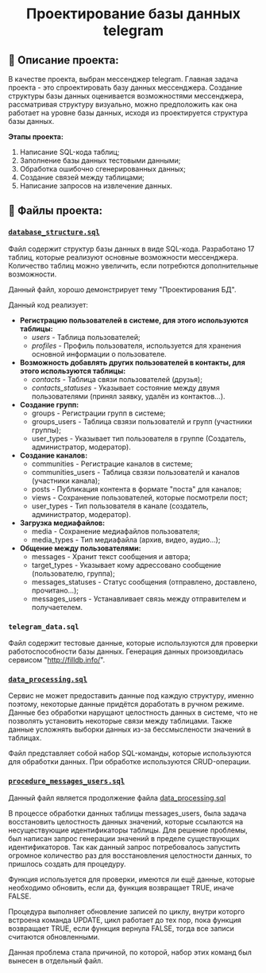 <h1 align="center">Проектирование базы данных telegram</h1>

## :milky_way: Описание проекта:

В качестве проекта, выбран мессенджер telegram. Главная задача проекта - это спроектировать 
базу данных мессенджера. Создание структуры базы данных оценивается возможностями мессенджера, 
рассматривая структуру визуально, можно предположить как она работает на уровне базы данных,
исходя из проектируется структура базы данных.

**Этапы  проекта:**
1. Написание SQL-кода таблиц;
2. Заполнение базы данных тестовыми данными;
3. Обработка ошибочно сгенерированных данных;
4. Создание связей между таблицами;
5. Написание запросов на извлечение данных.

## :file_folder: Файлы проекта:

### [`database_structure.sql`](https://github.com/finloukuritsun2090/Projects-for-Resume/blob/master/database-design/database_structure.sql) 

Файл содержит структур базы данных в виде SQL-кода. Разработано 17 таблиц, которые реализуют основные возможности
мессенджера. Количество таблиц можно увеличить, если потребются дополнительные возможности.

Данный файл, хорошо демонстрирует тему "Проектирования БД".

Данный код реализует:
 * __Регистрацию пользователей в системе, для этого используются таблицы:__
   * <i>users</i> - Таблица пользователей;
   * <i>profiles</i> - Профиль пользователя, используется для хранения основной информации о пользователе.
 * __Возможность добавлять других пользователей в контакты, для этого используются таблицы:__
   * <i>contacts</i> - Таблица связи пользователей (друзья);
   * <i>contacts_statuses</i> - Указывает состояние между двумя пользователями 
   (принял заявку, удалён из контактов...).
 * __Создание групп:__
   * groups - Регистрации групп в системе;
   * groups_users - Таблица свзязи пользователй и групп (участники группы);
   * user_types - Указывает тип пользователя в группе (Создатель, администратор, модератор).
 * __Создание каналов:__
   * communities - Регистрацие каналов в системе;
   * communities_users - Таблица свзязи пользователй и каналов (участники канала);
   * posts - Публикация контента в формате "поста" для каналов;
   * views - Сохранение пользователей, которые посмотрели пост;
   * user_types - Тип пользователя в канале (создатель, администратор, модератор).
 * __Загрузка медиафайлов:__
   * media - Сохранение медиафайлов пользователя;
   * media_types - Тип медиафайла (архив, видео, аудио...);
 * __Общение между пользователями:__
   * messages - Хранит текст сообщения и автора;
   * target_types - Указывает кому адрессовано сообщение (пользователю, группа);
   * messages_statuses - Статус сообщения (отправлено, доставлено, прочитано...);
   * messages_users - Устанавливает связь между отправителем и получаетелем.
 
### `telegram_data.sql`

Файл содержит тестовые данные, которые испольлзуются для проверки работоспособности базы данных.
Генерация данных произовдилась сервисом "http://filldb.info/". 

### [`data_processing.sql`](https://github.com/finloukuritsun2090/Projects-for-Resume/blob/master/database-design/data_processing.sql)
Сервис не может предоставить данные под каждую структуру, именно поэтому, некоторые данные придётся доработать в 
ручном режиме. Данные без обработки нарущают целостность данных в системе, что не позволять установить некоторые связи
между таблицами. Также данные усложнять выборки данных из-за бессмыслености значений в таблицах.

Файл представляет собой набор SQL-команды, которые используются для обработки данных. При обработке используются  CRUD-операции.

### [`procedure_messages_users.sql`](https://github.com/finloukuritsun2090/Projects-for-Resume/blob/master/database-design/procedure_messages_users.sql)

Данный файл является продолжение файла [data_processing.sql](https://github.com/finloukuritsun2090/Projects-for-Resume/blob/master/database-design/data_processing.sql)

В процессе обработки данных таблицы messages_users, была задача восстановить целостность данных значений, которые 
ссылаются на несуществующие идентификаторы таблицы. Для решение проблемы, был написан запрос генерации значений 
в пределе существующих идентификаторов. Так как данный запрос потребовалось запустить огромное количество раз для 
восстановления целостности данных, то пришлось создать для процедуру.

Функция используется для проверки, имеются ли ещё данные, которые необходимо обновить, если да, функция возвращает TRUE,
иначе FALSE.

Процедура выполняет обновление записей по циклу, внутри которго встроена команда UPDATE, цикл работает до тех пор, 
пока функция возвращает TRUE, если функция вернула FALSE, тогда все записи считаются обновленными.

Данная проблема стала причиной, по которой, набор этих команд был вынесен в отдельный файл.
